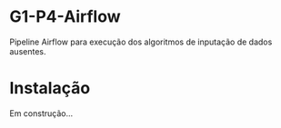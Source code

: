 # G1-P4-Airflow
Pipeline Airflow para execução dos algoritmos de inputação de dados ausentes.

# Instalação
Em construção...
